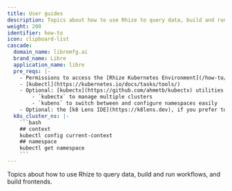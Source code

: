 ```yaml
---
title: User guides
description: Topics about how to use Rhize to query data, build and run workflows, and build frontends.
weight: 200
identifier: how-to
icon: clipboard-list
cascade:
  domain_name: libremfg.ai
  brand_name: Libre
  application_name: libre
  pre_reqs: |-
    - Permissions to access the [Rhize Kubernetes Environment](/how-to/install/configure-kubernetes")
    - [kubectl](https://kubernetes.io/docs/tasks/tools/)
    - Optional: [kubectx](https://github.com/ahmetb/kubectx) utilities
        - `kubectx` to manage multiple clusters
        - `kubens` to switch between and configure namespaces easily
    - Optional: the [k8 Lens IDE](https://k8lens.dev), if you prefer to manage Kubernetes graphically
  k8s_cluster_ns: |-
    ```bash
    ## context
    kubectl config current-context
    ## namespace
    kubectl get namespace
    ```
---
```


Topics about how to use Rhize to query data, build and run workflows, and build frontends.
